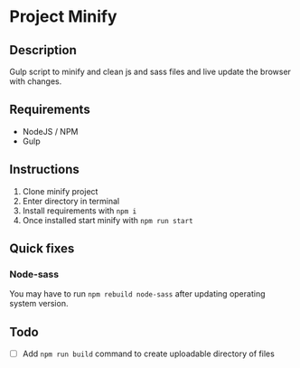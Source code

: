 # Project Minify

## Description

Gulp script to minify and clean js and sass files and live update the browser with changes.

## Requirements

- NodeJS / NPM
- Gulp

## Instructions

1. Clone minify project
1. Enter directory in terminal
1. Install requirements with `npm i`
1. Once installed start minify with `npm run start`

## Quick fixes

### Node-sass

You may have to run `npm rebuild node-sass` after updating operating system version.

## Todo

- [ ] Add `npm run build` command to create uploadable directory of files
